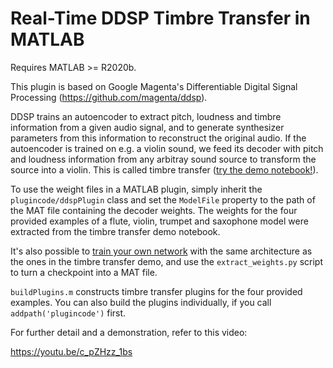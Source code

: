 # Real-Time DDSP Timbre Transfer in MATLAB

Requires MATLAB >= R2020b.

This plugin is based on Google Magenta's Differentiable Digital Signal Processing (https://github.com/magenta/ddsp).

DDSP trains an autoencoder to extract pitch, loudness and timbre information from a given audio signal, and to generate synthesizer parameters from this information to reconstruct the original audio.
If the autoencoder is trained on e.g. a violin sound, we feed its decoder with pitch and loudness information from any arbitray sound source to transform the source into a violin. This is called timbre transfer ([try the demo notebook!](https://colab.research.google.com/github/magenta/ddsp/blob/master/ddsp/colab/demos/timbre_transfer.ipynb)).

To use the weight files in a MATLAB plugin, simply inherit the `plugincode/ddspPlugin` class and set the `ModelFile` property to the path of the MAT file containing the decoder weights. The weights for the four provided examples of a flute, violin, trumpet and saxophone model were extracted from the timbre transfer demo notebook.

It's also possible to [train your own network](https://colab.research.google.com/github/magenta/ddsp/blob/master/ddsp/colab/demos/train_autoencoder.ipynb) with the same architecture as the ones in the timbre transfer demo, and use the `extract_weights.py` script to turn a checkpoint into a MAT file.

`buildPlugins.m` constructs timbre transfer plugins for the four provided examples. You can also build the plugins individually, if you call `addpath('plugincode')` first.

For further detail and a demonstration, refer to this video:

https://youtu.be/c_pZHzz_1bs
